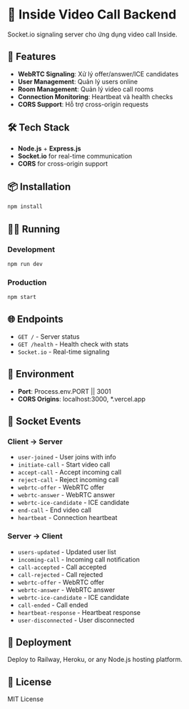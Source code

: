 # 🎥 Inside Video Call Backend

Socket.io signaling server cho ứng dụng video call Inside.

## 🚀 Features

- **WebRTC Signaling**: Xử lý offer/answer/ICE candidates
- **User Management**: Quản lý users online
- **Room Management**: Quản lý video call rooms
- **Connection Monitoring**: Heartbeat và health checks
- **CORS Support**: Hỗ trợ cross-origin requests

## 🛠️ Tech Stack

- **Node.js** + **Express.js**
- **Socket.io** for real-time communication
- **CORS** for cross-origin support

## 📦 Installation

```bash
npm install
```

## 🏃‍♂️ Running

### Development
```bash
npm run dev
```

### Production
```bash
npm start
```

## 🌐 Endpoints

- `GET /` - Server status
- `GET /health` - Health check with stats
- `Socket.io` - Real-time signaling

## 🔧 Environment

- **Port**: Process.env.PORT || 3001
- **CORS Origins**: localhost:3000, *.vercel.app

## 📡 Socket Events

### Client → Server
- `user-joined` - User joins with info
- `initiate-call` - Start video call
- `accept-call` - Accept incoming call
- `reject-call` - Reject incoming call
- `webrtc-offer` - WebRTC offer
- `webrtc-answer` - WebRTC answer
- `webrtc-ice-candidate` - ICE candidate
- `end-call` - End video call
- `heartbeat` - Connection heartbeat

### Server → Client
- `users-updated` - Updated user list
- `incoming-call` - Incoming call notification
- `call-accepted` - Call accepted
- `call-rejected` - Call rejected
- `webrtc-offer` - WebRTC offer
- `webrtc-answer` - WebRTC answer
- `webrtc-ice-candidate` - ICE candidate
- `call-ended` - Call ended
- `heartbeat-response` - Heartbeat response
- `user-disconnected` - User disconnected

## 🚀 Deployment

Deploy to Railway, Heroku, or any Node.js hosting platform.

## 📄 License

MIT License
